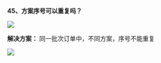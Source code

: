<a name="bookmark44"></a>**45、方案序号可以重复吗？**

![](Aspose.Words.e73c43fe-fde1-4168-803d-975613665666.043.jpeg)

**解决方案：** 同一批次订单中，不同方案，序号不能重复


![](Aspose.Words.e73c43fe-fde1-4168-803d-975613665666.044.jpeg)

